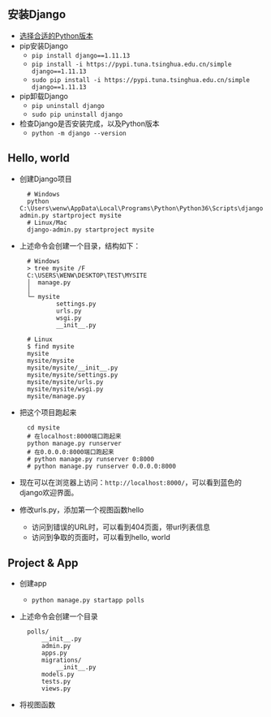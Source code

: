 ## 安装Django
- [选择合适的Python版本](https://www.djangoproject.com/download/)
- pip安装Django
	- `pip install django==1.11.13`
	- `pip install -i https://pypi.tuna.tsinghua.edu.cn/simple django==1.11.13`
	- `sudo pip install -i https://pypi.tuna.tsinghua.edu.cn/simple django==1.11.13`
- pip卸载Django
	- `pip uninstall django`
	- `sudo pip uninstall django`
- 检查Django是否安装完成，以及Python版本
	- `python -m django --version`

## Hello, world
- 创建Django项目
		
		# Windows
		python C:\Users\wenw\AppData\Local\Programs\Python\Python36\Scripts\django-admin.py startproject mysite
		# Linux/Mac
		django-admin.py startproject mysite
- 上述命令会创建一个目录，结构如下：
	
		# Windows
		> tree mysite /F
		C:\USERS\WENW\DESKTOP\TEST\MYSITE
		│  manage.py
		│
		└─ mysite
		        settings.py
		        urls.py
		        wsgi.py
		        __init__.py
			
		# Linux
		$ find mysite
		mysite
		mysite/mysite
		mysite/mysite/__init__.py
		mysite/mysite/settings.py
		mysite/mysite/urls.py
		mysite/mysite/wsgi.py
		mysite/manage.py
- 把这个项目跑起来
	
		cd mysite
		# 在localhost:8000端口跑起来
		python manage.py runserver
		# 在0.0.0.0:8000端口跑起来
		# python manage.py runserver 0:8000
		# python manage.py runserver 0.0.0.0:8000
- 现在可以在浏览器上访问：`http://localhost:8000/`，可以看到蓝色的django欢迎界面。
- 修改urls.py，添加第一个视图函数hello
	- 访问到错误的URL时，可以看到404页面，带url列表信息
	- 访问到争取的页面时，可以看到hello, world

## Project & App
- 创建app
	- `python manage.py startapp polls`
- 上述命令会创建一个目录
	
		polls/
		    __init__.py
		    admin.py
		    apps.py
		    migrations/
		        __init__.py
		    models.py
		    tests.py
		    views.py
- 将视图函数